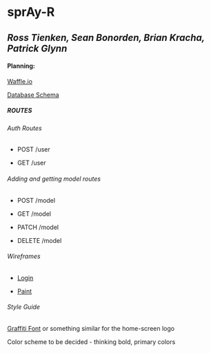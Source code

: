 # **sprAy-R**

## *Ross Tienken, Sean Bonorden, Brian Kracha, Patrick Glynn*

#### Planning:

[Waffle.io](https://waffle.io/RossTienken/sprAy-R)

[Database Schema](https://balsamiq.cloud/sxjyx/phz0c/rBBD3)

##### ROUTES

###### Auth Routes

* POST /user

* GET /user



###### Adding and getting model routes

* POST /model

* GET /model

* PATCH /model

* DELETE /model




###### Wireframes

* [Login](https://balsamiq.cloud/sxjyx/pvyfo/r2278)

* [Paint](https://balsamiq.cloud/sxjyx/pvyfo/rD5B6)


###### Style Guide

[Graffiti Font](https://fonts.google.com/specimen/Fruktur) or something similar for the home-screen logo

Color scheme to be decided - thinking bold, primary colors
